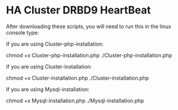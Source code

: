 HA Cluster DRBD9 HeartBeat
==========================
After downloading these scripts, you will need to run this in the linux console type: 

If you are using Cluster-php-installation: 

  chmod +x Cluster-php-installation.php
  ./Cluster-php-installation.php

If you are using Cluster-installation: 
  
  chmod +x Cluster-installation.php 
  ./Cluster-installation.php 

If you are using Mysql-installation:

  chmod +x Mysql-installation.php 
  ./Mysql-installation.php 
